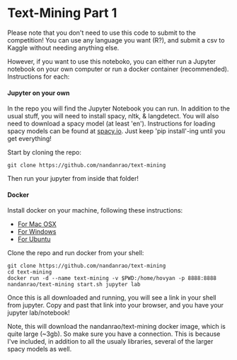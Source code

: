 # Text-Mining Part 1

Please note that you don't need to use this code to submit to the competition! You can use any language you want (R?), and submit a csv to Kaggle without needing anything else.

However, if you want to use this noteboko, you can either run a Jupyter notebook on your own computer or run a docker container (recommended). Instructions for each:


#### Jupyter on your own

In the repo you will find the Jupyter Notebook you can run. In addition to the usual stuff, you will need to install spacy, nltk, & langdetect. You will also need to download a spacy model (at least 'en'). Instructions for loading spacy models can be found at [spacy.io](https://spacy.io). Just keep 'pip install'-ing until you get everything!

Start by cloning the repo:

```{sh}
git clone https://github.com/nandanrao/text-mining
```

Then run your jupyter from inside that folder!


#### Docker

Install docker on your machine, following these instructions:

* [For Mac OSX](https://docs.docker.com/docker-for-mac/install/)
* [For Windows](https://docs.docker.com/docker-for-windows/install/)
* [For Ubuntu](https://docs.docker.com/install/linux/docker-ce/ubuntu/)

Clone the repo and run docker from your shell:

```{sh}
git clone https://github.com/nandanrao/text-mining
cd text-mining
docker run -d --name text-mining -v $PWD:/home/hovyan -p 8888:8888 nandanrao/text-mining start.sh jupyter lab
```

Once this is all downloaded and running, you will see a link in your shell from jupyter. Copy and past that link into your browser, and you have your jupyter lab/notebook!

Note, this will download the nandanrao/text-mining docker image, which is quite large (~3gb). So make sure you have a connection. This is because I've included, in addition to all the usualy libraries, several of the larger spacy models as well.
